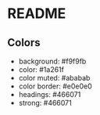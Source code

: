 # README

## Colors

- background: #f9f9fb
- color: #1a261f
- color muted: #ababab
- color border: #e0e0e0
- headings: #466071
- strong: #466071
